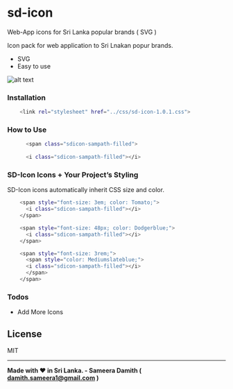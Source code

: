 # sd-icon
Web-App icons for Sri Lanka popular brands ( SVG )

Icon pack for web application to Sri Lnakan popur brands.
  - SVG
  - Easy to use

![alt text](http://i67.tinypic.com/258xc12.jpg)


### Installation


```sh
    <link rel="stylesheet" href="../css/sd-icon-1.0.1.css">
```


### How to Use


```sh
      <span class="sdicon-sampath-filled">
      
      <i class="sdicon-sampath-filled"></i>
```



### SD-Icon Icons + Your Project’s Styling

SD-Icon icons automatically inherit CSS size and color.

```sh
    <span style="font-size: 3em; color: Tomato;">
      <i class="sdicon-sampath-filled"></i>
    </span>

    <span style="font-size: 48px; color: Dodgerblue;">
      <i class="sdicon-sampath-filled"></i>
    </span>

    <span style="font-size: 3rem;">
      <span style="color: Mediumslateblue;">
      <i class="sdicon-sampath-filled"></i>
      </span>
    </span>
```


### Todos

 - Add More Icons

License
----

MIT

----

**Made with ♥ in Sri Lanka. - Sameera Damith ( damith.sameera1@gmail.com )**

